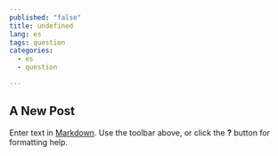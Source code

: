 ```yaml
---
published: "false"
title: undefined
lang: es
tags: question
categories: 
  - es
  - question

---
```


## A New Post

Enter text in [Markdown](http://daringfireball.net/projects/markdown/). Use the toolbar above, or click the **?** button for formatting help.
